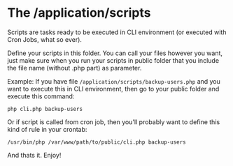 # The /application/scripts

Scripts are tasks ready to be executed in CLI environment (or executed with Cron Jobs, what so ever).

Define your scripts in this folder. You can call your files however you want, just make sure when you run your scripts in public folder that you include the file name (without .php part) as parameter.

Example: If you have file `/application/scripts/backup-users.php` and you want to execute this in CLI environment, then go to your public folder and execute this command:

	php cli.php backup-users

Or if script is called from cron job, then you'll probably want to define this kind of rule in your crontab:

	/usr/bin/php /var/www/path/to/public/cli.php backup-users

And thats it. Enjoy!